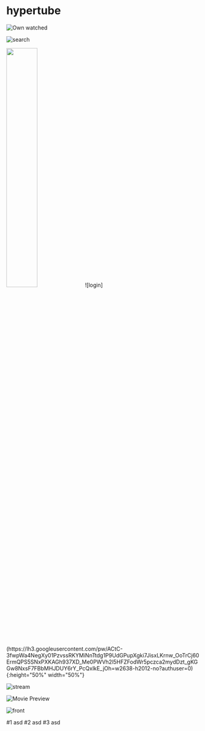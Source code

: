 # hypertube


![Own watched](https://lh3.googleusercontent.com/pw/ACtC-3d9BzVhPVNuYAd-D_Jg2d0NMALnFPJ5-ukOqsqPz6kBiLqcvKQRJmq5RWbEsSGBRPXjg3DM9sgpvR35lT08reZqOTbYwEnf7fvFF87qujYB6m9zhsQMoIbO_-_x2XSL5lCOTdeZozUbTgRAq_vR8PT3=w2516-h2012-no?authuser=0)

![search](https://lh3.googleusercontent.com/pw/ACtC-3djxtcfqepE9i9ISBibyV9N0VC7Ap_SCVhKBOKAiHdVsIVP2eA3PX98YwjBYw4Xj3EnYLOwvKBwV87jIQ-qsAsxvllbk3Upeixt-NyVE-elyH09OCj2JN2QbL3r9_sN08NBkKo4KUUkDXSqibN5vmWC=w2516-h2012-no?authuser=0)


<img src="https://lh3.googleusercontent.com/pw/ACtC-3fwpWa4NegXy01PzvssRKYMiNnTtdg1P9UdGPupXgki7JisxLKrnw_OoTrCj60ErmQPS5SNxPXKAGh937XD_Me0PWVh2l5HFZFodWr5pczca2mydDzt_gKGGw8NxsF7FBbMHJDUY6rY_PcQxlkE_jOh=w2638-h2012-no?authuser=0" width="40%">
![login](https://lh3.googleusercontent.com/pw/ACtC-3fwpWa4NegXy01PzvssRKYMiNnTtdg1P9UdGPupXgki7JisxLKrnw_OoTrCj60ErmQPS5SNxPXKAGh937XD_Me0PWVh2l5HFZFodWr5pczca2mydDzt_gKGGw8NxsF7FBbMHJDUY6rY_PcQxlkE_jOh=w2638-h2012-no?authuser=0){:height="50%" width="50%"}

![stream](https://lh3.googleusercontent.com/pw/ACtC-3dqqRd_ewVnRafqd5hxNNbd1Nz_heEDg_SgOYoL3jr5ezuM5rMaKEJx9Vcr22lD3Gs-1TEFZMJnsQz3DAc59BWyJnmuNfpC4XA6XEOrn_wu1E2dc6g6eVXZmG56-q44uSWBwTRMErfF2EjzP3Cvr4ku=w2638-h2012-no?authuser=0)

![Movie Preview](https://lh3.googleusercontent.com/pw/ACtC-3e-awmavpCECLW4nHnI3pDy4YRoQiGN80p9qbsZimD_W_DC5H51TFNbd06q_krZmGjHeA5Tz-8BzUZ6SJOLd1D5p9b9dtHw3-xeM1_ZSAFMdyqpxlFcTEaoUpl_IZbrnp0ZJJ8r9MGFMj9AJQc1v41n=w2360-h2012-no?authuser=0)

![front](https://lh3.googleusercontent.com/pw/ACtC-3d2al1P0QPifQTkPm5ZGBAEDyFAc4pGLb65zdnJAlovK43mDKn-u6TKb78d_BEzHFyQ7wYwPghgpRkHhOTy5IG2Y9K7m5_N5DT0iQX4K--novVea_UAtHKE_gnwrw5brbags8bb_v_sG88LAa791xy1=w2214-h2012-no?authuser=0)

#1 asd
#2 asd
#3 asd
